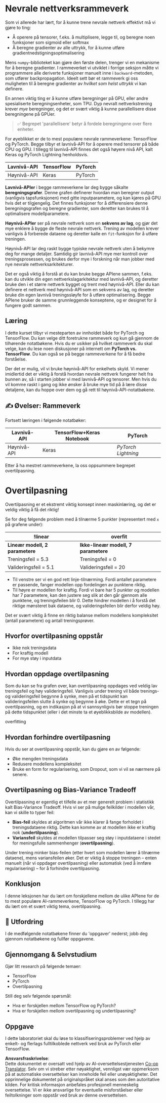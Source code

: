 <!--
CO_OP_TRANSLATOR_METADATA:
{
  "original_hash": "b5466bcedc3c75aa35476270362f626a",
  "translation_date": "2025-07-09T16:33:14+00:00",
  "source_file": "15-rag-and-vector-databases/data/frameworks.md",
  "language_code": "no"
}
-->
# Nevrale nettverksrammeverk

Som vi allerede har lært, for å kunne trene nevrale nettverk effektivt må vi gjøre to ting:

* Å operere på tensorer, f.eks. å multiplisere, legge til, og beregne noen funksjoner som sigmoid eller softmax
* Å beregne gradienter av alle uttrykk, for å kunne utføre gradientnedstigningsoptimalisering

Mens `numpy`-biblioteket kan gjøre den første delen, trenger vi en mekanisme for å beregne gradienter. I rammeverket vi utviklet i forrige seksjon måtte vi programmere alle deriverte funksjoner manuelt inne i `backward`-metoden, som utfører backpropagation. Ideelt sett bør et rammeverk gi oss muligheten til å beregne gradienter av *hvilket som helst uttrykk* vi kan definere.

En annen viktig ting er å kunne utføre beregninger på GPU, eller andre spesialiserte beregningsenheter, som TPU. Dyp nevralt nettverkstrening krever *mye* beregninger, og det er svært viktig å kunne parallellisere disse beregningene på GPUer.

> ✅ Begrepet 'parallellisere' betyr å fordele beregningene over flere enheter.

For øyeblikket er de to mest populære nevrale rammeverkene: TensorFlow og PyTorch. Begge tilbyr et lavnivå-API for å operere med tensorer på både CPU og GPU. I tillegg til lavnivå-API finnes det også høyere nivå API, kalt Keras og PyTorch Lightning henholdsvis.

Lavnivå-API | TensorFlow | PyTorch  
------------|-------------------------------|-----------------------------  
Høynivå-API | Keras | PyTorch

**Lavnivå-APIer** i begge rammeverkene lar deg bygge såkalte **beregningsgrafer**. Denne grafen definerer hvordan man beregner output (vanligvis tapsfunksjonen) med gitte inputparametere, og kan kjøres på GPU hvis det er tilgjengelig. Det finnes funksjoner for å differensiere denne beregningsgrafen og beregne gradienter, som deretter kan brukes til å optimalisere modellparametere.

**Høynivå-APIer** ser på nevrale nettverk som en **sekvens av lag**, og gjør det mye enklere å bygge de fleste nevrale nettverk. Trening av modellen krever vanligvis å forberede dataene og deretter kalle en `fit`-funksjon for å utføre treningen.

Høynivå-API lar deg raskt bygge typiske nevrale nettverk uten å bekymre deg for mange detaljer. Samtidig gir lavnivå-API mye mer kontroll over treningsprosessen, og brukes derfor mye i forskning når man jobber med nye nevrale nettverksarkitekturer.

Det er også viktig å forstå at du kan bruke begge APIene sammen, f.eks. kan du utvikle din egen nettverkslagarkitektur med lavnivå-API, og deretter bruke den i et større nettverk bygget og trent med høynivå-API. Eller du kan definere et nettverk med høynivå-API som en sekvens av lag, og deretter bruke din egen lavnivå treningssløyfe for å utføre optimalisering. Begge APIene bruker de samme grunnleggende konseptene, og er designet for å fungere godt sammen.

## Læring

I dette kurset tilbyr vi mesteparten av innholdet både for PyTorch og TensorFlow. Du kan velge ditt foretrukne rammeverk og kun gå gjennom de tilhørende notatbøkene. Hvis du er usikker på hvilket rammeverk du skal velge, kan du lese noen diskusjoner på internett om **PyTorch vs. TensorFlow**. Du kan også se på begge rammeverkene for å få bedre forståelse.

Der det er mulig, vil vi bruke høynivå-API for enkelhets skyld. Vi mener imidlertid det er viktig å forstå hvordan nevrale nettverk fungerer helt fra bunnen av, så i starten jobber vi med lavnivå-API og tensorer. Men hvis du vil komme raskt i gang og ikke ønsker å bruke mye tid på å lære disse detaljene, kan du hoppe over dem og gå rett til høynivå-API-notatbøkene.

## ✍️ Øvelser: Rammeverk

Fortsett læringen i følgende notatbøker:

Lavnivå-API | TensorFlow+Keras Notebook | PyTorch  
------------|-------------------------------|-----------------------------  
Høynivå-API | Keras | *PyTorch Lightning*

Etter å ha mestret rammeverkene, la oss oppsummere begrepet overtilpasning.

# Overtilpasning

Overtilpasning er et ekstremt viktig konsept innen maskinlæring, og det er veldig viktig å få det riktig!

Se for deg følgende problem med å tilnærme 5 punkter (representert med `x` på grafene under):

!linear | overfit  
-------------------------|--------------------------  
**Lineær modell, 2 parametere** | **Ikke-lineær modell, 7 parametere**  
Treningsfeil = 5.3 | Treningsfeil = 0  
Valideringsfeil = 5.1 | Valideringsfeil = 20

* Til venstre ser vi en god rett linje-tilnærming. Fordi antallet parametere er passende, fanger modellen opp fordelingen av punktene riktig.
* Til høyre er modellen for kraftig. Fordi vi bare har 5 punkter og modellen har 7 parametere, kan den justere seg slik at den går gjennom alle punktene, og treningsfeilen blir 0. Dette hindrer modellen i å forstå det riktige mønsteret bak dataene, og valideringsfeilen blir derfor veldig høy.

Det er svært viktig å finne en riktig balanse mellom modellens kompleksitet (antall parametere) og antall treningsprøver.

## Hvorfor overtilpasning oppstår

  * Ikke nok treningsdata
  * For kraftig modell
  * For mye støy i inputdata

## Hvordan oppdage overtilpasning

Som du kan se fra grafen over, kan overtilpasning oppdages ved veldig lav treningsfeil og høy valideringsfeil. Vanligvis under trening vil både trenings- og valideringsfeil begynne å synke, men på et tidspunkt kan valideringsfeilen slutte å synke og begynne å øke. Dette er et tegn på overtilpasning, og en indikasjon på at vi sannsynligvis bør stoppe treningen på dette tidspunktet (eller i det minste ta et øyeblikksbilde av modellen).

overfitting

## Hvordan forhindre overtilpasning

Hvis du ser at overtilpasning oppstår, kan du gjøre en av følgende:

 * Øke mengden treningsdata
 * Redusere modellens kompleksitet
 * Bruke en form for regularisering, som Dropout, som vi vil se nærmere på senere.

## Overtilpasning og Bias-Variance Tradeoff

Overtilpasning er egentlig et tilfelle av et mer generelt problem i statistikk kalt Bias-Variance Tradeoff. Hvis vi ser på mulige feilkilder i modellen vår, kan vi skille to typer feil:

* **Bias-feil** skyldes at algoritmen vår ikke klarer å fange forholdet i treningsdataene riktig. Dette kan komme av at modellen ikke er kraftig nok (**undertilpasning**).
* **Variansfeil** skyldes at modellen tilpasser seg støy i inputdataene i stedet for meningsfulle sammenhenger (**overtilpasning**).

Under trening minker bias-feilen (etter hvert som modellen lærer å tilnærme dataene), mens variansfeilen øker. Det er viktig å stoppe treningen – enten manuelt (når vi oppdager overtilpasning) eller automatisk (ved å innføre regularisering) – for å forhindre overtilpasning.

## Konklusjon

I denne leksjonen har du lært om forskjellene mellom de ulike APIene for de to mest populære AI-rammeverkene, TensorFlow og PyTorch. I tillegg har du lært om et svært viktig tema, overtilpasning.

## 🚀 Utfordring

I de medfølgende notatbøkene finner du 'oppgaver' nederst; jobb deg gjennom notatbøkene og fullfør oppgavene.

## Gjennomgang & Selvstudium

Gjør litt research på følgende temaer:

- TensorFlow  
- PyTorch  
- Overtilpasning

Still deg selv følgende spørsmål:

- Hva er forskjellen mellom TensorFlow og PyTorch?  
- Hva er forskjellen mellom overtilpasning og undertilpasning?

## Oppgave

I dette laboratoriet skal du løse to klassifiseringsproblemer ved hjelp av enkelt- og flerlags fulltilkoblede nettverk ved bruk av PyTorch eller TensorFlow.

**Ansvarsfraskrivelse**:  
Dette dokumentet er oversatt ved hjelp av AI-oversettelsestjenesten [Co-op Translator](https://github.com/Azure/co-op-translator). Selv om vi streber etter nøyaktighet, vennligst vær oppmerksom på at automatiske oversettelser kan inneholde feil eller unøyaktigheter. Det opprinnelige dokumentet på originalspråket skal anses som den autoritative kilden. For kritisk informasjon anbefales profesjonell menneskelig oversettelse. Vi er ikke ansvarlige for eventuelle misforståelser eller feiltolkninger som oppstår ved bruk av denne oversettelsen.